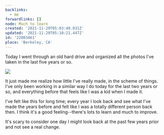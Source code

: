 ```yaml
---
backlinks:
  - me
forwardlinks: []
node: Much to learn
created: '2021-11-29T05:03:40.031Z'
updated: '2021-11-29T05:10:21.447Z'
id: '22003461'
place: 'Berkeley, CA'
---
```

Today I went through an old hard drive and organized all the photos I've taken in the last five years or so. 


![](images/22003461/mGIsOQXTvX.webp "  ")

It just made me realize how little I've really made, in the scheme of things. I've only been working in a similar way I do today for the last two years or so, and everything before that feels like I was a kid when I made it.

I've felt like this for long time; every year I look back and see what I've made the years before and felt like I was a totally different person back then. I think it's a good feeling--there's lots to learn and much to improve. 

It's scary to consider one day I might look back at the past few years prior and not see a real change. 
